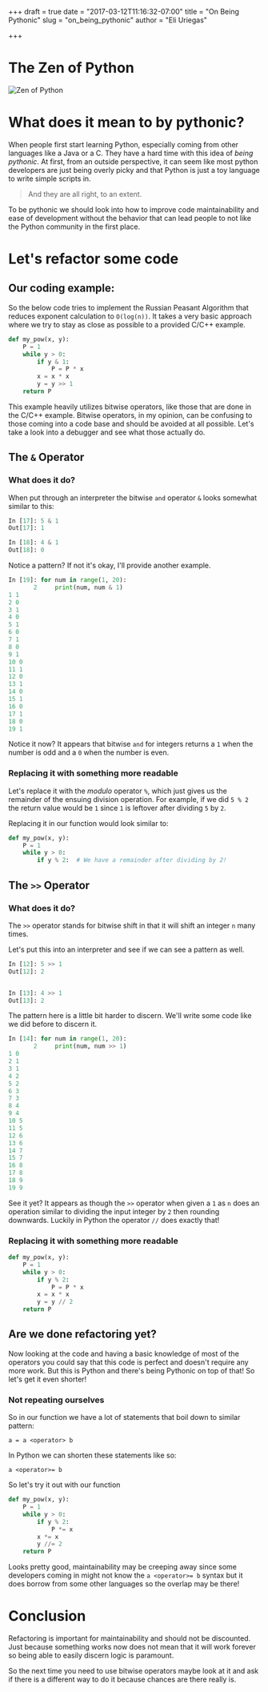 +++
draft = true
date = "2017-03-12T11:16:32-07:00"
title = "On Being Pythonic"
slug = "on_being_pythonic"
author = "Eli Uriegas"

+++

# The Zen of Python

![Zen of Python](/img/zen_of_python.png)

# What does it mean to by pythonic?

When people first start learning Python, especially coming from other languages like a Java
or a C. They have a hard time with this idea of *being pythonic*. At first, from an
outside perspective, it can seem like most python developers are just being overly
picky and that Python is just a toy language to write simple scripts in.

> And they are all right, to an extent.

To be pythonic we should look into how to improve code maintainability and ease of
development without the behavior that can lead people to not like the Python community in
the first place.

# Let's refactor some code

## Our coding example:
So the below code tries to implement the Russian Peasant Algorithm that reduces exponent
calculation to `O(log(n))`. It takes a very basic approach where we try to stay as close as
possible to a provided C/C++ example.

```python
def my_pow(x, y):
    P = 1
    while y > 0:
        if y & 1:
            P = P * x
        x = x * x
        y = y >> 1
    return P
```

This example heavily utilizes bitwise operators, like those that are done in the C/C++
example. Bitwise operators, in my opinion, can be confusing to those coming into a code
base and should be avoided at all possible. Let's take a look into a debugger and see
what those actually do.

## The `&` Operator

### What does it do?
When put through an interpreter the bitwise `and` operator `&` looks somewhat similar
to this:

```python
In [17]: 5 & 1
Out[17]: 1

In [18]: 4 & 1
Out[18]: 0
```

Notice a pattern? If not it's okay, I'll provide another example.

```python
In [19]: for num in range(1, 20):
       2     print(num, num & 1)
1 1
2 0
3 1
4 0
5 1
6 0
7 1
8 0
9 1
10 0
11 1
12 0
13 1
14 0
15 1
16 0
17 1
18 0
19 1
```

Notice it now? It appears that bitwise `and` for integers returns
a `1` when the number is odd and a `0` when the number is even.

### Replacing it with something more readable
Let's replace it with the *modulo* operator `%`, which just gives us
the remainder of the ensuing division operation. For example, if we
did `5 % 2` the return value would be `1` since `1` is leftover
after dividing `5` by `2`.

Replacing it in our function would look similar to:
```python
def my_pow(x, y):
    P = 1
    while y > 0:
        if y % 2:  # We have a remainder after dividing by 2!
```

## The `>>` Operator

### What does it do?
The `>>` operator stands for bitwise shift in that it will shift an
integer `n` many times.

Let's put this into an interpreter and see if we can see a pattern as well.

```python
In [12]: 5 >> 1
Out[12]: 2


In [13]: 4 >> 1
Out[13]: 2
```

The pattern here is a little bit harder to discern. We'll write some code like
we did before to discern it.

```python
In [14]: for num in range(1, 20):
       2     print(num, num >> 1)
1 0
2 1
3 1
4 2
5 2
6 3
7 3
8 4
9 4
10 5
11 5
12 6
13 6
14 7
15 7
16 8
17 8
18 9
19 9
```

See it yet? It appears as though the `>>` operator when given a `1` as `n` does an
operation similar to dividing the input integer by `2` then rounding downwards.
Luckily in Python the operator `//` does exactly that!

### Replacing it with something more readable

```python
def my_pow(x, y):
    P = 1
    while y > 0:
        if y % 2:
            P = P * x
        x = x * x
        y = y // 2
    return P
```

## Are we done refactoring yet?

Now looking at the code and having a basic knowledge of most of the operators you
could say that this code is perfect and doesn't require any more work. But this is
Python and there's being Pythonic on top of that! So let's get it even shorter!

### Not repeating ourselves
So in our function we have a lot of statements that boil down to similar pattern:

```
a = a <operator> b
```

In Python we can shorten these statements like so:

```
a <operator>= b
```

So let's try it out with our function

```python
def my_pow(x, y):
    P = 1
    while y > 0:
        if y % 2:
            P *= x
        x *= x
        y //= 2
    return P
```

Looks pretty good, maintainability may be creeping away since some developers
coming in might not know the `a <operator>= b` syntax but it does borrow from
some other languages so the overlap may be there!

# Conclusion
Refactoring is important for maintainability and should not be discounted. Just
because something works now does not mean that it will work forever so being
able to easily discern logic is paramount.

So the next time you need to use bitwise operators maybe look at it and ask if
there is a different way to do it because chances are there really is.
